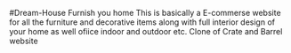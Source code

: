#Dream-House
Furnish you home
This is basically a E-commerse website for all the furniture and decorative items along with full interior design of your home as well ofiice indoor and outdoor etc.
Clone of Crate and Barrel website

